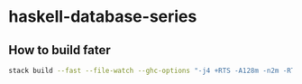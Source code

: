 # haskell-database-series

## How to build fater

```bash
stack build --fast --file-watch --ghc-options "-j4 +RTS -A128m -n2m -RTS"
```
